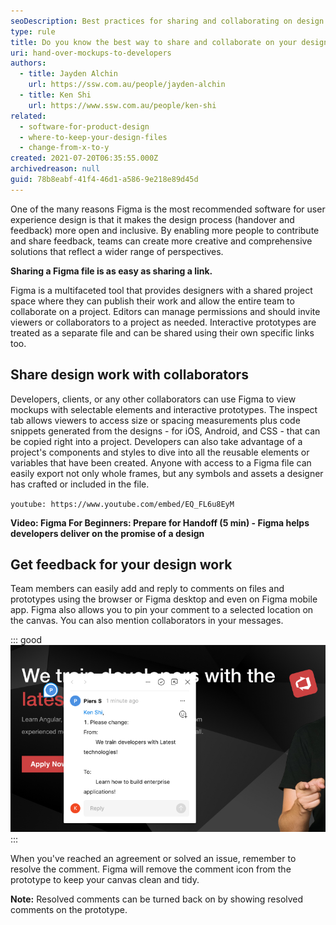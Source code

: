 ```yaml
---
seoDescription: Best practices for sharing and collaborating on design work involve using Figma's shared project space to enable open and inclusive feedback.
type: rule
title: Do you know the best way to share and collaborate on your design work?
uri: hand-over-mockups-to-developers
authors:
  - title: Jayden Alchin
    url: https://ssw.com.au/people/jayden-alchin
  - title: Ken Shi
    url: https://www.ssw.com.au/people/ken-shi
related:
  - software-for-product-design
  - where-to-keep-your-design-files
  - change-from-x-to-y
created: 2021-07-20T06:35:55.000Z
archivedreason: null
guid: 78b8eabf-41f4-46d1-a586-9e218e89d45d
---
```


One of the many reasons Figma is the most recommended software for user experience design is that it makes the design process (handover and feedback) more open and inclusive. By enabling more people to contribute and share feedback, teams can create more creative and comprehensive solutions that reflect a wider range of perspectives.

<!--endintro-->

**Sharing a Figma file is as easy as sharing a link.**

Figma is a multifaceted tool that provides designers with a shared project space where they can publish their work and allow the entire team to collaborate on a project. Editors can manage permissions and should invite viewers or collaborators to a project as needed. Interactive prototypes are treated as a separate file and can be shared using their own specific links too.

## Share design work with collaborators

Developers, clients, or any other collaborators can use Figma to view mockups with selectable elements and interactive prototypes. The inspect tab allows viewers to access size or spacing measurements plus code snippets generated from the designs - for iOS, Android, and CSS - that can be copied right into a project. Developers can also take advantage of a project's components and styles to dive into all the reusable elements or variables that have been created. Anyone with access to a Figma file can easily export not only whole frames, but any symbols and assets a designer has crafted or included in the file.

`youtube: https://www.youtube.com/embed/EQ_FL6u8EyM`

**Video: Figma For Beginners: Prepare for Handoff (5 min) - Figma helps developers deliver on the promise of a design**

## Get feedback for your design work

Team members can easily add and reply to comments on files and prototypes using the browser or Figma desktop and even on Figma mobile app. Figma also allows you to pin your comment to a selected location on the canvas. You can also mention collaborators in your messages.

::: good
![Figure: Good example - Feedback pinned to a location, mentioned a designer and using change from X to Y rule](figma-feedback.png)
:::

When you've reached an agreement or solved an issue, remember to resolve the comment. Figma will remove the comment icon from the prototype to keep your canvas clean and tidy.

**Note:** Resolved comments can be turned back on by showing resolved comments on the prototype.
